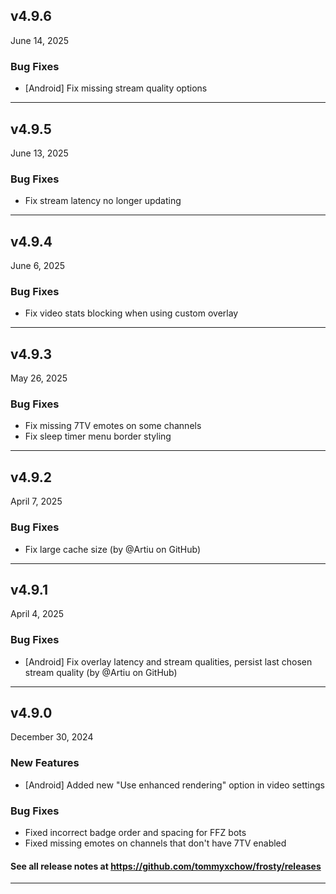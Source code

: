 ## v4.9.6

June 14, 2025

### Bug Fixes

- [Android] Fix missing stream quality options

---

## v4.9.5

June 13, 2025

### Bug Fixes

- Fix stream latency no longer updating

---

## v4.9.4

June 6, 2025

### Bug Fixes

- Fix video stats blocking when using custom overlay

---

## v4.9.3

May 26, 2025

### Bug Fixes

- Fix missing 7TV emotes on some channels
- Fix sleep timer menu border styling

---

## v4.9.2

April 7, 2025

### Bug Fixes

- Fix large cache size (by @Artiu on GitHub)

---

## v4.9.1

April 4, 2025

### Bug Fixes

- [Android] Fix overlay latency and stream qualities, persist last chosen stream quality (by @Artiu on GitHub)

---

## v4.9.0

December 30, 2024

### New Features

- [Android] Added new "Use enhanced rendering" option in video settings

### Bug Fixes

- Fixed incorrect badge order and spacing for FFZ bots
- Fixed missing emotes on channels that don't have 7TV enabled

#### See all release notes at https://github.com/tommyxchow/frosty/releases

---
